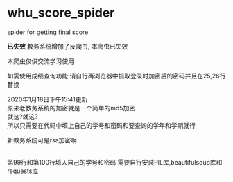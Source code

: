 # whu_score_spider
 spider for getting final score

**已失效**
教务系统增加了反爬虫, 本爬虫已失效

本爬虫仅供交流学习使用

如需使用成绩查询功能
请自行再浏览器中抓取登录时加密后的密码并且在25,26行替换

2020年1月18日下午15:41更新<br>
原来老教务系统的加密就是一个简单的md5加密<br>
就这?就这?<br>
所以只需要在代码中填上自己的学号和密码和要查询的学年和学期就行

新教务系统可是rsa加密啊<br>
<br>

第99行和第100行填入自己的学号和密码
需要自行安装PIL库,beautifulsoup库和requests库

